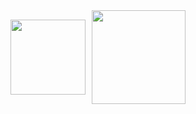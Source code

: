

<!--

## Hi there 👋


**WOWND/WOWND** is a ✨ _special_ ✨ repository because its `README.md` (this file) appears on your GitHub profile.

Here are some ideas to get you started:

- 🔭 I’m currently working on ...
- 🌱 I’m currently learning ...
- 👯 I’m looking to collaborate on ...
- 🤔 I’m looking for help with ...
- 💬 Ask me about ...
- 📫 How to reach me: ...
- 😄 Pronouns: ...
- ⚡ Fun fact: ...

![WOWND's GitHub stats](https://github-readme-stats.vercel.app/api?username=WOWND&show_icons=true&theme=merko)
-->
<div style="display: flex; justify-content: center; align-items: center; gap: 10px;">
  <img height="120px" src="https://github-readme-stats.vercel.app/api/top-langs/?username=WOWND&layout=compact&theme=dark" />
  <a href="https://solved.ac/gabriel0910/">
    <img height="150px" src="http://mazassumnida.wtf/api/v2/generate_badge?boj=gabriel0910" />
  </a>
</div>
